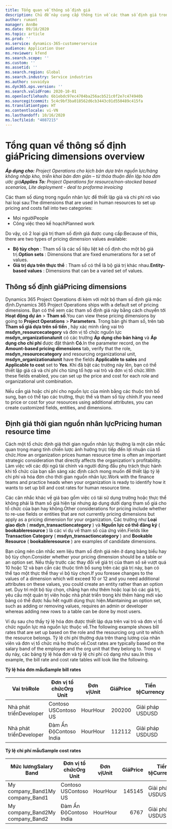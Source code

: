 ```yaml
---
title: Tổng quan về thông số định giá
description: Chủ đề này cung cấp thông tin về các tham số định giá trong Dynamics 365 Project Operations.
author: rumant
manager: AnnBe
ms.date: 09/18/2020
ms.topic: article
ms.prod: ''
ms.service: dynamics-365-customerservice
audience: Application User
ms.reviewer: kfend
ms.search.scope: ''
ms.custom: ''
ms.assetid: ''
ms.search.region: Global
ms.search.industry: Service industries
ms.author: suvaidya
ms.dyn365.ops.version: ''
ms.search.validFrom: 2020-10-01
ms.openlocfilehash: 6b1ebdc97ec4704ba256acb521c0f2e7c474940b
ms.sourcegitcommit: 5c4c9bf3ba018562d6cb3443c01d550489c415fa
ms.translationtype: HT
ms.contentlocale: vi-VN
ms.lasthandoff: 10/16/2020
ms.locfileid: "4087215"
---
```

# <a name="pricing-dimensions-overview"></a><span data-ttu-id="756d5-103">Tổng quan về thông số định giá</span><span class="sxs-lookup"><span data-stu-id="756d5-103">Pricing dimensions overview</span></span>

<span data-ttu-id="756d5-104">_**Áp dụng cho:** Project Operations cho kịch bản dựa trên nguồn lực/hàng không nhập kho, triển khai bản đơn giản – từ thỏa thuận đến lập hóa đơn ước giá_</span><span class="sxs-lookup"><span data-stu-id="756d5-104">_**Applies To:** Project Operations for resource/non-stocked based scenarios, Lite deployment - deal to proforma invoicing_</span></span>

<span data-ttu-id="756d5-105">Các tham số dùng trong nguồn nhân lực để thiết lập giá và chi phí rơi vào hai loại sau:</span><span class="sxs-lookup"><span data-stu-id="756d5-105">The dimensions that are used in human resources to set up pricing and costs fall into two categories:</span></span>

- <span data-ttu-id="756d5-106">Mọi người</span><span class="sxs-lookup"><span data-stu-id="756d5-106">People</span></span>
- <span data-ttu-id="756d5-107">Công việc theo kế hoạch</span><span class="sxs-lookup"><span data-stu-id="756d5-107">Planned work</span></span>

<span data-ttu-id="756d5-108">Do vậy, có 2 loại giá trị tham số định giá được cung cấp:</span><span class="sxs-lookup"><span data-stu-id="756d5-108">Because of this, there are two types of pricing dimension values available:</span></span>

- <span data-ttu-id="756d5-109">**Bộ tùy chọn** : Tham số là các số liệu liệt kê cố định cho một bộ giá trị.</span><span class="sxs-lookup"><span data-stu-id="756d5-109">**Option sets** : Dimensions that are fixed enumerations for a set of values.</span></span>
- <span data-ttu-id="756d5-110">**Giá trị dựa trên thực thể** : Tham số có thể là bộ giá trị khác nhau.</span><span class="sxs-lookup"><span data-stu-id="756d5-110">**Entity-based values** : Dimensions that can be a varied set of values.</span></span>

## <a name="pricing-dimensions"></a><span data-ttu-id="756d5-111">Thông số định giá</span><span class="sxs-lookup"><span data-stu-id="756d5-111">Pricing dimensions</span></span>

<span data-ttu-id="756d5-112">Dynamics 365 Project Operations đi kèm với một bộ tham số định giá mặc định.</span><span class="sxs-lookup"><span data-stu-id="756d5-112">Dynamics 365 Project Operations ships with a default set of pricing dimensions.</span></span> <span data-ttu-id="756d5-113">Bạn có thể xem các tham số định giá này bằng cách chuyển tới **Hoạt động dự án** > **Tham số**.</span><span class="sxs-lookup"><span data-stu-id="756d5-113">You can view these pricing dimensions by going to **Project Operations** > **Parameters**.</span></span> <span data-ttu-id="756d5-114">Trong bản ghi tham số, trên tab **Tham số giá dựa trên số tiền** , hãy xác minh rằng vai trò **msdyn_resourcecategory** và đơn vị tổ chức nguồn lực **msdyn_organizationalunit** có các trường **Áp dụng cho bán hàng** và **Áp dụng cho chi phí** được đặt thành **Có**.</span><span class="sxs-lookup"><span data-stu-id="756d5-114">In the parameter record, on the **Amount-based pricing dimensions** tab, verify that the role, **msdyn_resourcecategory** and resourcing organizational unit, **msdyn_organizationalunit** have the fields **Applicable to sales** and **Applicable to cost** set to **Yes**.</span></span> <span data-ttu-id="756d5-115">Khi đã bật các trường này lên, bạn có thể thiết lập giá cả và chi phí cho từng tổ hợp vai trò và đơn vị tổ chức.</span><span class="sxs-lookup"><span data-stu-id="756d5-115">With these fields enabled, you can set up the price and cost for each role and organizational unit combination.</span></span>

<span data-ttu-id="756d5-116">Nếu cần giá hoặc chi phí cho nguồn lực của mình bằng các thuộc tính bổ sung, bạn có thể tạo các trường, thực thể và tham số tùy chỉnh.</span><span class="sxs-lookup"><span data-stu-id="756d5-116">If you need to price or cost for your resources using additional attributes, you can create customized fields, entities, and dimensions.</span></span>

## <a name="pricing-human-resource-time"></a><span data-ttu-id="756d5-117">Định giá thời gian nguồn nhân lực</span><span class="sxs-lookup"><span data-stu-id="756d5-117">Pricing human resource time</span></span>
<span data-ttu-id="756d5-118">Cách một tổ chức định giá thời gian nguồn nhân lực thường là một cân nhắc quan trọng mang tính chiến lược ảnh hưởng trực tiếp đến lợi nhuận của tổ chức.</span><span class="sxs-lookup"><span data-stu-id="756d5-118">How an organization prices human resource time is often an important strategic consideration that directly affects the organization's profitability.</span></span> <span data-ttu-id="756d5-119">Làm việc với các đội ngũ tài chính và người đứng đầu phụ trách thực hành khi tổ chức của bạn sẵn sàng xác định cách mong muốn để thiết lập tỷ lệ chi phí và hóa đơn cho thời gian nguồn nhân lực.</span><span class="sxs-lookup"><span data-stu-id="756d5-119">Work with the finance teams and practice heads when your organization is ready to identify how it wants to set up bill and cost rates for human resource time.</span></span>

<span data-ttu-id="756d5-120">Các cân nhắc khác về giá bao gồm việc có tái sử dụng trường hoặc thực thể không phải là tham số giá hiện tại nhưng áp dụng dưới dạng tham số giá cho tổ chức của bạn hay không.</span><span class="sxs-lookup"><span data-stu-id="756d5-120">Other considerations for pricing include whether to re-use fields or entities that are not currently pricing dimensions but apply as a pricing dimension for your organization.</span></span> <span data-ttu-id="756d5-121">Các trường như **Loại giao dịch** ( **msdyn_transactioncategory** ) và **Nguồn lực có thể đăng ký** ( **bookableresource** ) là các ví dụ về tham số của ứng viên.</span><span class="sxs-lookup"><span data-stu-id="756d5-121">Fields like **Transaction Category** ( **msdyn_transactioncategory** ) and **Bookable Resource** ( **bookableresource** ) are examples of candidate dimensions.</span></span> 

<span data-ttu-id="756d5-122">Bạn cũng nên cân nhắc xem liệu tham số định giá nên ở dạng bảng biểu hay bộ tùy chọn.</span><span class="sxs-lookup"><span data-stu-id="756d5-122">Consider whether your pricing dimension should be a table or an option set.</span></span> <span data-ttu-id="756d5-123">Nếu thấy trước các thay đổi về giá trị của tham số sẽ vượt quá 10 hoặc 12 và bạn cần các thuộc tính bổ sung trên các giá trị này, bạn có thể tạo một thực thể thay vì bộ tùy chọn.</span><span class="sxs-lookup"><span data-stu-id="756d5-123">If you foresee changes to the values of a dimension which will exceed 10 or 12 and you need additional attributes on these values, you could create an entity rather than an option set.</span></span> <span data-ttu-id="756d5-124">Duy trì một bộ tùy chọn, chẳng hạn như thêm hoặc loại bỏ các giá trị, yêu cầu một quản trị viên hoặc nhà phát triển trong khi thêm hàng mới vào bảng có thể được hầu hết người dùng thực hiện.</span><span class="sxs-lookup"><span data-stu-id="756d5-124">Maintaining an option set, such as adding or removing values, requires an admin or developer whereas adding new rows to a table can be done by most users.</span></span>

<span data-ttu-id="756d5-125">Ví dụ sau cho thấy tỷ lệ hóa đơn được thiết lập dựa trên vai trò và đơn vị tổ chức nguồn lực mà nguồn lực thuộc về.</span><span class="sxs-lookup"><span data-stu-id="756d5-125">The following example shows bill rates that are set up based on the role and the resourcing org unit to which the resource belongs.</span></span> <span data-ttu-id="756d5-126">Tỷ lệ chi phí thường dựa trên thang lương của nhân viên và đơn vị tổ chức mà họ thuộc về.</span><span class="sxs-lookup"><span data-stu-id="756d5-126">Cost rates are typically based on the salary band of the employee and the org unit that they belong to.</span></span> <span data-ttu-id="756d5-127">Trong ví dụ này, các bảng tỷ lệ hóa đơn và tỷ lệ chi phí có dạng như sau.</span><span class="sxs-lookup"><span data-stu-id="756d5-127">In this example, the bill rate and cost rate tables will look like the following.</span></span>

<span data-ttu-id="756d5-128">**Tỷ lệ hóa đơn mẫu**</span><span class="sxs-lookup"><span data-stu-id="756d5-128">**Sample bill rates**</span></span>

| <span data-ttu-id="756d5-129">Vai trò</span><span class="sxs-lookup"><span data-stu-id="756d5-129">Role</span></span>        | <span data-ttu-id="756d5-130">Đơn vị tổ chức</span><span class="sxs-lookup"><span data-stu-id="756d5-130">Org Unit</span></span>    |<span data-ttu-id="756d5-131">Đơn vị</span><span class="sxs-lookup"><span data-stu-id="756d5-131">Unit</span></span>      |<span data-ttu-id="756d5-132">Giá</span><span class="sxs-lookup"><span data-stu-id="756d5-132">Price</span></span>      |<span data-ttu-id="756d5-133">Tiền tệ</span><span class="sxs-lookup"><span data-stu-id="756d5-133">Currency</span></span>  |
| ------------|-------------|----------|----------:|----------|
| <span data-ttu-id="756d5-134">Nhà phát triển</span><span class="sxs-lookup"><span data-stu-id="756d5-134">Developer</span></span>   | <span data-ttu-id="756d5-135">Contoso US</span><span class="sxs-lookup"><span data-stu-id="756d5-135">Contoso US</span></span>  |<span data-ttu-id="756d5-136">Hour</span><span class="sxs-lookup"><span data-stu-id="756d5-136">Hour</span></span> | <span data-ttu-id="756d5-137">200</span><span class="sxs-lookup"><span data-stu-id="756d5-137">200</span></span>|<span data-ttu-id="756d5-138">Giải pháp USD</span><span class="sxs-lookup"><span data-stu-id="756d5-138">USD</span></span>     |
| <span data-ttu-id="756d5-139">Nhà phát triển</span><span class="sxs-lookup"><span data-stu-id="756d5-139">Developer</span></span>   | <span data-ttu-id="756d5-140">Đàm Ấn Độ</span><span class="sxs-lookup"><span data-stu-id="756d5-140">Contoso India</span></span> |<span data-ttu-id="756d5-141">Hour</span><span class="sxs-lookup"><span data-stu-id="756d5-141">Hour</span></span>|   <span data-ttu-id="756d5-142">112</span><span class="sxs-lookup"><span data-stu-id="756d5-142">112</span></span>|<span data-ttu-id="756d5-143">Giải pháp USD</span><span class="sxs-lookup"><span data-stu-id="756d5-143">USD</span></span>     |


<span data-ttu-id="756d5-144">**Tỷ lệ chi phí mẫu**</span><span class="sxs-lookup"><span data-stu-id="756d5-144">**Sample cost rates**</span></span>

| <span data-ttu-id="756d5-145">Mức lương</span><span class="sxs-lookup"><span data-stu-id="756d5-145">Salary Band</span></span>     | <span data-ttu-id="756d5-146">Đơn vị tổ chức</span><span class="sxs-lookup"><span data-stu-id="756d5-146">Org Unit</span></span>    |<span data-ttu-id="756d5-147">Đơn vị</span><span class="sxs-lookup"><span data-stu-id="756d5-147">Unit</span></span>      |<span data-ttu-id="756d5-148">Giá</span><span class="sxs-lookup"><span data-stu-id="756d5-148">Price</span></span>      |<span data-ttu-id="756d5-149">Tiền tệ</span><span class="sxs-lookup"><span data-stu-id="756d5-149">Currency</span></span>  |
| ----------------|-------------|----------|----------:|----------|
| <span data-ttu-id="756d5-150">My company_Band1</span><span class="sxs-lookup"><span data-stu-id="756d5-150">My company_Band1</span></span> | <span data-ttu-id="756d5-151">Contoso US</span><span class="sxs-lookup"><span data-stu-id="756d5-151">Contoso US</span></span>  |<span data-ttu-id="756d5-152">Hour</span><span class="sxs-lookup"><span data-stu-id="756d5-152">Hour</span></span> | <span data-ttu-id="756d5-153">145</span><span class="sxs-lookup"><span data-stu-id="756d5-153">145</span></span>|<span data-ttu-id="756d5-154">Giải pháp USD</span><span class="sxs-lookup"><span data-stu-id="756d5-154">USD</span></span>     |
| <span data-ttu-id="756d5-155">My company_Band2</span><span class="sxs-lookup"><span data-stu-id="756d5-155">My company_Band2</span></span> | <span data-ttu-id="756d5-156">Đàm Ấn Độ</span><span class="sxs-lookup"><span data-stu-id="756d5-156">Contoso India</span></span> |<span data-ttu-id="756d5-157">Hour</span><span class="sxs-lookup"><span data-stu-id="756d5-157">Hour</span></span>|   <span data-ttu-id="756d5-158">67</span><span class="sxs-lookup"><span data-stu-id="756d5-158">67</span></span>|<span data-ttu-id="756d5-159">Giải pháp USD</span><span class="sxs-lookup"><span data-stu-id="756d5-159">USD</span></span>     |
